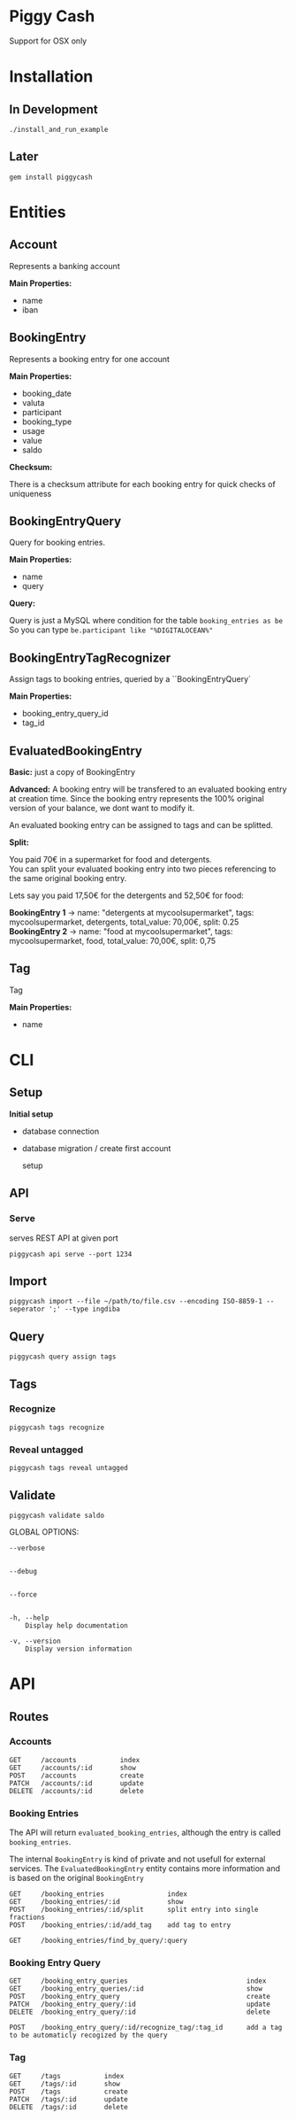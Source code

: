 # Piggy Cash

Support for OSX only

# Installation
## In Development
    ./install_and_run_example

## Later
    gem install piggycash

# Entities

## Account

Represents a banking account

**Main Properties:**
* name
* iban

## BookingEntry

Represents a booking entry for one account

**Main Properties:**
* booking_date
* valuta
* participant
* booking_type
* usage
* value
* saldo

**Checksum:**

There is a checksum attribute for each booking entry for quick checks of uniqueness

## BookingEntryQuery

Query for booking entries.

**Main Properties:**
* name
* query

**Query:**

Query is just a MySQL where condition for the table ``booking_entries as be``  
So you can type ``be.participant like "%DIGITALOCEAN%"``

## BookingEntryTagRecognizer

Assign tags to booking entries, queried by a ``BookingEntryQuery`

**Main Properties:**
* booking_entry_query_id
* tag_id

## EvaluatedBookingEntry

**Basic:** just a copy of BookingEntry

**Advanced:**
A booking entry will be transfered to an evaluated booking entry at creation time. Since the booking entry represents the 100% original version of your balance, we dont want to modify it.

An evaluated booking entry can be assigned to tags and can be splitted.

**Split:**

You paid 70€ in a supermarket for food and detergents.  
You can split your evaluated booking entry into two pieces referencing to the same original booking entry.

Lets say you paid 17,50€ for the detergents and 52,50€ for food:

**BookingEntry 1** -> name: "detergents at mycoolsupermarket", tags: mycoolsupermarket, detergents, total_value: 70,00€, split: 0.25  
**BookingEntry 2** -> name: "food at mycoolsupermarket", tags: mycoolsupermarket, food, total_value: 70,00€, split: 0,75

## Tag

Tag

**Main Properties:**
* name

# CLI

## Setup

**Initial setup**

* database connection
* database migration / create
 first account

    setup


## API

### Serve

serves REST API at given port

    piggycash api serve --port 1234

## Import

    piggycash import --file ~/path/to/file.csv --encoding ISO-8859-1 --seperator ';' --type ingdiba

## Query
    piggycash query assign tags

## Tags

### Recognize

    piggycash tags recognize

### Reveal untagged

    piggycash tags reveal untagged

## Validate

    piggycash validate saldo

  GLOBAL OPTIONS:
        
    --verbose 
        
        
    --debug 
        
        
    --force 
        
        
    -h, --help 
        Display help documentation
        
    -v, --version 
        Display version information

# API

## Routes

### Accounts

    GET     /accounts           index
    GET     /accounts/:id       show
    POST    /accounts           create
    PATCH   /accounts/:id       update
    DELETE  /accounts/:id       delete

### Booking Entries

The API will return `evaluated_booking_entries`,
although the entry is called `booking_entries`.

The internal `BookingEntry` is kind of private and
not usefull for external services. The `EvaluatedBookingEntry`
entity contains more information and is based on the original
`BookingEntry`

    GET     /booking_entries                index
    GET     /booking_entries/:id            show
    POST    /booking_entries/:id/split      split entry into single fractions
    POST    /booking_entries/:id/add_tag    add tag to entry
    
    GET     /booking_entries/find_by_query/:query

### Booking Entry Query

    GET     /booking_entry_queries                              index
    GET     /booking_entry_queries/:id                          show
    POST    /booking_entry_query                                create
    PATCH   /booking_entry_query/:id                            update
    DELETE  /booking_entry_query/:id                            delete
    
    POST    /booking_entry_query/:id/recognize_tag/:tag_id      add a tag to be automaticly recogized by the query


### Tag

    GET     /tags           index
    GET     /tags/:id       show
    POST    /tags           create
    PATCH   /tags/:id       update
    DELETE  /tags/:id       delete

